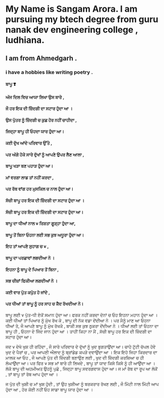 # My Name is Sangam Arora. I am pursuing my btech degree from guru nanak dev engineering college , ludhiana.
## I am from Ahmedgarh .
### i have a hobbies like writing poetry .
#### ਬਾਪੂ ❣️ 

#### ਅੱਜ ਦਿਲ ਵਿਚ ਆਯਾ ਲਿਖਾ ਉਸ ਬਾਰੇ ,
#### ਜੌ ਹਰ ਇਕ ਦੀ ਜ਼ਿੰਦਗੀ ਦਾ ਸਟਾਰ ਹੁੰਦਾ ਆ ।
#### ਉਸ ਪੁੱਤਰ ਨੂੰ ਜ਼ਿੰਦਗੀ ਚ ਕੁਛ ਹੋਰ ਨਹੀਂ ਚਾਹੀਦਾ ,
#### ਜਿਦ੍ਹਾ ਬਾਪੂ ਹੀ ਓਹਦਾ ਯਾਰ ਹੁੰਦਾ ਆ।
#### ਕਈ ਦੁੱਖ ਆਂਦੇ ਪਰਿਵਾਰ ਉੱਤੇ ,
#### ਪਰ ਅੱਗੇ ਹੋਕੇ ਸਾਰੇ ਦੁੱਖਾਂ ਨੂੰ ਆਪਣੇ ਉਪਰ ਲੈਣ ਆਲਾ ,
#### ਬਾਪੂ ਖੜਾ ਬਣ ਪਹਾੜ ਹੁੰਦਾ ਆ।
#### ਮਾਂ ਵਰਗਾ ਲਾਡ ਤਾਂ ਨਹੀਂ ਕਰਦਾ ,
#### ਪਰ ਰੱਬ ਵਾਂਗ ਹਰ ਮੁਸਕਿਲ ਚ ਨਾਲ ਹੁੰਦਾ ਆ।
#### ਸੱਚੀ ਬਾਪੂ ਹਰ ਇਕ ਦੀ ਜ਼ਿੰਦਗੀ ਦਾ ਸਟਾਰ ਹੁੰਦਾ ਆ ।
#### ਸੱਚੀ ਬਾਪੂ ਹਰ ਇਕ ਦੀ ਜ਼ਿੰਦਗੀ ਦਾ ਸਟਾਰ ਹੁੰਦਾ ਆ।

#### ਬਾਪੂ ਦਾ ਧੀਆਂ ਨਾਲ v ਰਿਸ਼ਤਾ ਗੂੜ੍ਹਾ ਹੁੰਦਾ ਆ,
#### ਬਾਪੂ ਤੋਂ ਬਿਨਾ ਓਹਨਾ ਲਈ ਸਭ ਕੁਝ ਅਧੂਰਾ ਹੁੰਦਾ ਆ।
#### ਇਹ ਤਾਂ ਆਪਣੇ ਸੁਹਾਗ ਚ v ,
#### ਬਾਪੂ ਦਾ ਪਰਛਾਵਾਂ ਲਭਦੀਆ ਨੇ ।
#### ਇਹਨਾ ਨੂੰ ਬਾਪੂ ਦੇ ਪਿਆਰ ਤੋਂ ਬਿਨਾ ,
#### ਸਭ ਚੀਜ਼ਾਂ ਫਿਕੀਆ ਲਗਦੀਆਂ ਨੇ ।
#### ਕਈ ਵਾਰ ਪੁੱਤ ਕਪੁੱਤ ਹੋ ਜਾਂਦੇ ,
#### ਪਰ ਧੀਆਂ ਤਾਂ ਬਾਪੂ ਨੂੰ ਹਰ ਸਾਹ ਚ ਕੈਦ ਰੱਖਦੀਆ ਨੇ।

ਬਾਪੂ ਲਈ v ਪੁੱਤ-ਧੀ ਏਕੋਂ ਸਮਾਨ ਹੁੰਦਾ ਆ।
ਫਰਕ ਨਹੀਂ ਕਰਦਾ ਦੋਨਾਂ ਚ ਓਹ ਇਹਨਾ ਮਹਾਨ ਹੁੰਦਾ ਆ ।
ਕਈ ਧੀਆਂ ਤਾਂ ਪਿਆਰ ਨੂੰ ਮੁੱਖ ਰੱਖ ਕੇ ,
ਬਾਪੂ ਦੀ ਨੱਕ ਵਡਾ ਦੇਂਦੀਆ ਨੇ ।
ਪਰ ਮੈਨੂੰ ਮਾਣ ਆ ਓਹਨਾ ਧੀਆਂ ਤੇ,
ਜੌ ਆਪਣੇ ਬਾਪੂ ਨੂੰ ਮੁੱਖ ਰੱਖਕੇ ,
ਬਾਕੀ ਸਭ ਕੁਝ ਠੁਕਰਾ ਦੇਂਦੀਆ ਨੇ ।
ਧੀਆਂ ਲਈ ਤਾਂ ਓਹਨਾ ਦਾ ਬਾਪੂ ਹੀ ,
ਓਹਨਾ ਦੇ ਜਿੰਦ ਜਾਨ ਹੁੰਦਾ ਆ ।
ਤਾਹੀਂ ਕਿਹਾ ਨਾ ਮੈਂ ,
ਸੱਚੀ ਬਾਪੂ ਹਰ ਇਕ ਦੀ ਜ਼ਿੰਦਗੀ ਦਾ ਸਟਾਰ ਹੁੰਦਾ ਆ।

ਜਦ v ਦੇਖੋ ਖੁਸ਼ ਹੀ ਰਹਿੰਦਾ ,
ਜੌ ਸਾਰੇ ਪਰਿਵਾਰ ਦੇ ਦੁੱਖਾਂ ਨੂੰ ਖੁਦ ਭੁਗਤਾਉਂਦਾ ਆ।
ਚਾਹੇ ਟੁੱਟੀ ਚੱਪਲ ਹੋਵੇ ਖੁਦ ਦੇ ਪੈਰਾਂ ਚ ,
ਪਰ ਆਪਣੀ ਔਲਾਦ ਨੂੰ ਬ੍ਰਾਂਡੇਡ ਕਪੜੇ ਦਵਾਉਂਦਾ ਆ ।
ਇਕ ਇਹੋ ਜਿਹਾ ਕਿਰਦਾਰ ਦਾ ਮਾਲਕ ਆ ਓਹ ,
ਜੌ ਆਪਣੇ ਪੁੱਤ ਦੀ ਜ਼ਿੰਦਗੀ ਬਣਾਉਣ ਲਈ ,
ਖੁਦ ਦੀ ਜ਼ਿੰਦਗੀ ਕਰਜ਼ਿਆ ਚ ਹੀ ਲੰਘਾਉਂਦਾ ਆ।
ਪਰ ਫਿਰ v ਸਭ ਮਾਂ ਬਾਰੇ ਹੀ ਲਿਖਦੇ ,
ਬਾਪੂ ਤਾਂ  ਯਾਦ ਕਿਸੇ ਕਿਸੇ ਨੂੰ ਹੀ ਆਉਂਦਾ ਆ ।
ਲੋਕੋ ਬਾਪੂ ਦੀ ਅਹਮੀਅਤ ਉਹਨੂੰ ਪੁਛੋ ,
ਜਿਦ੍ਹਾ ਬਾਪੂ ਸਵਰਗਵਾਸ ਹੁੰਦਾ ਆ।
ਜ ਮਾਂ ਰੱਬ ਦਾ ਰੂਪ ਆ ਲੋਕੋਂ ,
ਤਾਂ ਬਾਪੂ ਤਾਂ ਰੱਬ ਆਪ ਹੁੰਦਾ ਆ ।
 
ਜ ਪੁੱਤ ਦੀ ਖੁਸ਼ੀ ਚ ਮਾਂ ਖੁਸ਼ ਹੁੰਦੀ ,
ਤਾਂ ਉਹ ਖੁਸ਼ੀਆ ਨੂੰ ਬਰਕਰਾਰ ਰੱਖਣ ਲਈ ,
ਜੌ ਮਿੱਟੀ ਨਾਲ ਮਿੱਟੀ ਆਪ ਹੁੰਦਾ ਆ ,
ਹੋਰ ਕੋਈ ਨਹੀਂ ਓਹ ਸਾਡਾ ਬਾਪੂ ਯਾਰ ਹੁੰਦਾ ਆ ।

